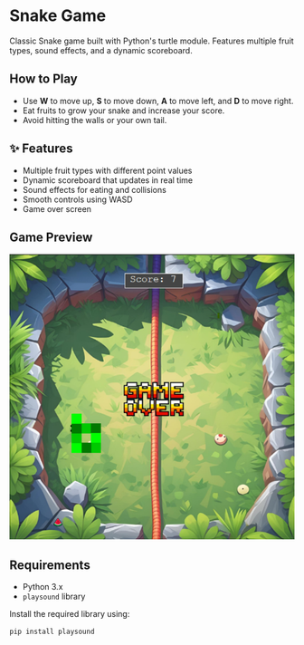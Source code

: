 # Snake Game

Classic Snake game built with Python's turtle module. Features multiple fruit types, sound effects, and a dynamic scoreboard.

## How to Play

- Use **W** to move up, **S** to move down, **A** to move left, and **D** to move right.  
- Eat fruits to grow your snake and increase your score.  
- Avoid hitting the walls or your own tail.

## ✨ Features
- Multiple fruit types with different point values  
- Dynamic scoreboard that updates in real time  
- Sound effects for eating and collisions  
- Smooth controls using WASD  
- Game over screen 

## Game Preview

![Game Screenshot](assets/Screenshot.png)


## Requirements

- Python 3.x  
- `playsound` library

Install the required library using:

```bash
pip install playsound
